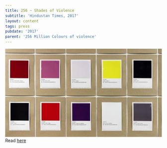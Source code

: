 ```yaml
---
title: 256 ~ Shades of Violence
subtitle: 'Hindustan Times, 2017'
layout: content
tags: press
pubdate: '2017'
parent: '256 Million Colours of violence'
---
```

![](/static/img/hindustan-times_256millcov_02.jpg)
Read [here](https://www.hindustantimes.com/art-and-culture/an-art-project-explores-the-association-between-colours-and-violence/story-LPrlyH49KN9d2zjDwjlImO.html)
